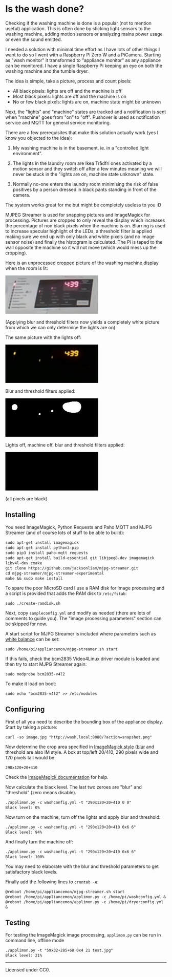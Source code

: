 # Is the wash done?

Checking if the washing machine is done is a popular (not to mention useful) application. This is often done by sticking light sensors to the washing machine, adding motion sensors or analyzing mains power usage or even the sound emitted.

I needed a solution with minimal time effort as I have lots of other things I want to do so I went with a Raspberry Pi Zero W and a PiCamera. Starting as "wash monitor" it transformed to "appliance monitor" as any appliance can be monitored. I have a single Raspberry Pi keeping an eye on both the washing machine and the tumble dryer.

The idea is simple, take a picture, process and count pixels:

* All black pixels: lights are off and the machine is off
* Most black pixels: lights are off and the machine is on
* No or few black pixels: lights are on, machine state might be unknown

Next, the "lights" and "machine" states are tracked and a notification is sent when "machine" goes from "on" to "off". Pushover is used as notification service and MQTT for general service monitoring.

There are a few prerequisites that make this solution actually work (yes I know you objected to the idea):

1. My washing machine is in the basement, ie. in a "controlled light environment".

2. The lights in the laundry room are Ikea Trådfri ones activated by a motion sensor and they switch off after a few minutes meaning we will never be stuck in the "lights are on, machine state unknown" state.

3. Normally no-one enters the laundry room minimising the risk of false positives by a person dressed in black pants standing in front of the camera.

The system works great for me but might be completely useless to you :D

MJPEG Streamer is used for snapping pictures and ImageMagick for processing. Pictures are cropped to only reveal the display which increases the percentage of non black pixels when the machine is on. Blurring is used to increase specular highlight of the LEDs, a threshold filter is applied making sure we end up with only black and white pixels (and no image sensor noise) and finally the histogram is calculated. The Pi is taped to the wall opposite the machine so it will not move (which would mess up the cropping).

Here is an unprocessed cropped picture of the washing machine display when the room is lit:

![](images/lights-on.png)

(Applying blur and threshold filters now yields a completely white picture from which we can only determine the lights are on)

The same picture with the lights off:

![](images/lights-off.png)

Blur and threshold filters applied:

![](images/processed.png)

Lights off, machine off, blur and threshold filters applied:

![](images/lights-off-proc.png)

(all pixels are black)


## Installing

You need ImageMagick, Python Requests and Paho MQTT and MJPG Streamer (and of course lots of stuff to be able to build):

```
sudo apt-get install imagemagick
sudo apt-get install python3-pip
sudo pip3 install paho-mqtt requests
sudo apt-get install build-essential git libjpeg8-dev imagemagick libv4l-dev cmake
git clone https://github.com/jacksonliam/mjpg-streamer.git
cd mjpg-streamer/mjpg-streamer-experimental
make && sudo make install
```

To spare the poor MicroSD card I use a RAM disk for image processing and a script is provided that adds the RAM disk to `/etc/fstab`:

```
sudo ./create-ramdisk.sh
```

Next, copy `sampleconfig.yml` and modify as needed (there are lots of comments to guide you). The "image processing parameters" section can be skipped for now.

A start script for MJPG Streamer is included where parameters such as [white balance](https://discourse.octoprint.org/t/available-mjpg-streamer-configuration-options/1106) can be set:

```
sudo /home/pi/appliancemon/mjpg-streamer.sh start
```

If this fails, check the bcm2835 Video4Linux driver module is loaded and then try to start MJPG Streamer again:

```
sudo modprobe bcm2835-v4l2
```

To make it load on boot:

```
sudo echo "bcm2835-v4l2" >> /etc/modules
```

## Configuring

First of all you need to describe the bounding box of the appliance display. Start by taking a picture:

```
curl -so image.jpg "http://wash.local:8080/?action=snapshot.png"
```

Now determine the crop area specified in [ImageMagick style](https://www.imagemagick.org/Usage/crop/#crop) ([blur](https://www.imagemagick.org/Usage/blur/) and threshold are also IM style. A box at top/left 20/410, 290 pixels wide and 120 pixels tall would be:

```
290x120+20+410
```

Check the [ImageMagick documentation](https://www.imagemagick.org/Usage/) for help.

Now calculate the black level. The last two zeroes are "blur" and "threshold" (zero means disable).

```
./applimon.py -c washconfig.yml -t "290x120+20+410 0 0"
Black level: 0%
```

Now turn on the machine, turn off the lights and apply blur and threshold:

```
./applimon.py -c washconfig.yml -t "290x120+20+410 0x6 6"
Black level: 94%
```

And finally turn the machine off:

```
./applimon.py -c washconfig.yml -t "290x120+20+410 0x6 6"
Black level: 100%
```

You may need to elaborate with the blur and threshold parameters to get satisfactory black levels.

Finally add the following lines to `crontab -e`:

```
@reboot /home/pi/appliancemon/mjpg-streamer.sh start
@reboot /home/pi/appliancemon/applimon.py -c /home/pi/washconfig.yml &
@reboot /home/pi/appliancemon/applimon.py -c /home/pi/dryerconfig.yml &
```


## Testing

For testing the ImageMagick image processing, ```applimon.py``` can be run in command line, offline mode

```
./applimon.py -t "59x32+285+68 0x4 21 test.jpg"
Black level: 21%
```

---

Licensed under CC0.
